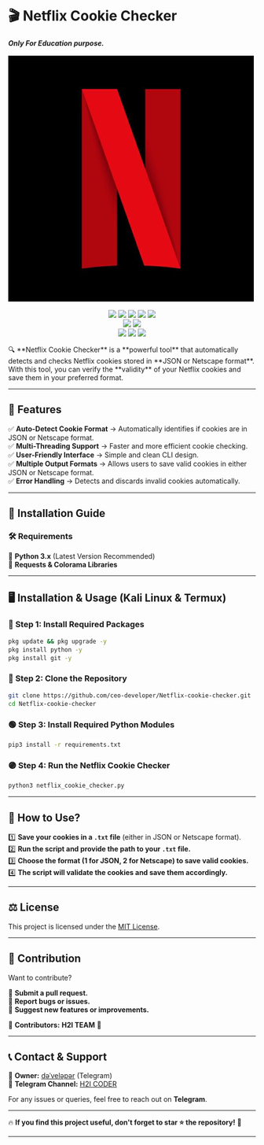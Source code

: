 # 🎬 Netflix Cookie Checker  
*<b>Only For Education purpose.</b>*<br><br>
![Logo](logo.jpg)

<p align= "center">
   <img src="https://img.shields.io/github/languages/top/ceo-developer/Netflix-cookie-checker">
   <img src="https://img.shields.io/github/stars/ceo-developer/Netflix-cookie-checker">
   <img src="https://img.shields.io/github/forks/ceo-developer/Netflix-cookie-checker">
   <img src="https://github.com/ceo-developer/Netflix-cookie-checker/actions/workflows/codeql.yml/badge.svg?branch=master")>
   <img src="https://github.com/ceo-developer/Netflix-cookie-checker/actions/workflows/qodana_code_quality.yml/badge.svg")>
   <br>
   <img src="https://img.shields.io/github/last-commit/ceo-developer/Netflix-cookie-checker">
   <img src="https://img.shields.io/github/license/ceo-developer/Netflix-cookie-checker">
   <br>
   <img src="https://img.shields.io/github/issues/ceo-developer/Netflix-cookie-checker">
   <img src="https://img.shields.io/github/issues-closed/ceo-developer/Netflix-cookie-checker">
   <img src ="https://hits.dwyl.com/ceo-developer/Netflix-cookie-checker.svg">
</p>
🔍 **Netflix Cookie Checker** is a **powerful tool** that automatically detects and checks Netflix cookies stored in **JSON or Netscape format**.  
With this tool, you can verify the **validity** of your Netflix cookies and save them in your preferred format.  

---

## 🚀 Features  

✅ **Auto-Detect Cookie Format** → Automatically identifies if cookies are in JSON or Netscape format.  
✅ **Multi-Threading Support** → Faster and more efficient cookie checking.  
✅ **User-Friendly Interface** → Simple and clean CLI design.  
✅ **Multiple Output Formats** → Allows users to save valid cookies in either JSON or Netscape format.  
✅ **Error Handling** → Detects and discards invalid cookies automatically.  

---

## 📌 Installation Guide  

### **🛠️ Requirements**  
🔹 **Python 3.x** (Latest Version Recommended)  
🔹 **Requests & Colorama Libraries**  

---

## 🖥️ Installation & Usage (Kali Linux & Termux)  

### **🔴 Step 1: Install Required Packages**  
```bash
pkg update && pkg upgrade -y
pkg install python -y
pkg install git -y
```

### **🔵 Step 2: Clone the Repository**  
```bash
git clone https://github.com/ceo-developer/Netflix-cookie-checker.git
cd Netflix-cookie-checker
```

### **🟢 Step 3: Install Required Python Modules**  
```bash
pip3 install -r requirements.txt
```

### **🟣 Step 4: Run the Netflix Cookie Checker**  
```bash
python3 netflix_cookie_checker.py
```

---

## 📝 How to Use?  

1️⃣ **Save your cookies in a `.txt` file** (either in JSON or Netscape format).  
2️⃣ **Run the script and provide the path to your `.txt` file.**  
3️⃣ **Choose the format (1 for JSON, 2 for Netscape) to save valid cookies.**  
4️⃣ **The script will validate the cookies and save them accordingly.**  

---

## ⚖️ License  

This project is licensed under the [MIT License](LICENSE).  

---

## 🤝 Contribution  

Want to contribute?  

🔹 **Submit a pull request.**  
🔹 **Report bugs or issues.**  
🔹 **Suggest new features or improvements.**  

📌 **Contributors:** **H2I TEAM** 🚀  

---

## 📞 Contact & Support  

📌 **Owner:** [dəˈveləpər](https://t.me/hiden_25) (Telegram)  
📌 **Telegram Channel:** [H2I CODER](https://t.me/h2icoder)  

For any issues or queries, feel free to reach out on **Telegram**.  

---

🔥 **If you find this project useful, don't forget to star ⭐ the repository!** 🚀 

---
